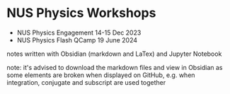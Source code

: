 # NUS Physics Workshops 

- NUS Physics Engagement 14-15 Dec 2023
- NUS Physics Flash QCamp 19 June 2024

notes written with Obsidian (markdown and LaTex) and Jupyter Notebook


note: it's advised to download the markdown files and view in Obsidian as some elements are broken when displayed on GitHub, e.g. when integration, conjugate and subscript are used together 
